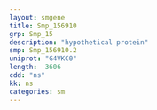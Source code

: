 ```yaml
---
layout: smgene
title: Smp_156910
grp: Smp_15
description: "hypothetical protein"
smp: Smp_156910.2
uniprot: "G4VKC0"
length:  3606
cdd: "ns"
kk: ns
categories: sm
---
```

